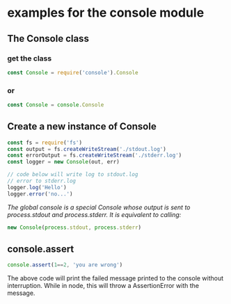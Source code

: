 # examples for the console module

## The Console class

### get the class

```js
const Console = require('console').Console
```

### or

```js
const Console = console.Console
```

## Create a new instance of Console

```javascript
const fs = require('fs')
const output = fs.createWriteStream('./stdout.log')
const errorOutput = fs.createWriteStream('./stderr.log')
const logger = new Console(out, err)

// code below will write log to stdout.log
// error to stderr.log
logger.log('Hello')
logger.error('no...')
```

*The global console is a special Console whose output is sent to process.stdout and process.stderr. It is equivalent to calling:*

```js
new Console(process.stdout, process.stderr)
```

## console.assert

```js
console.assert(1==2, 'you are wrong')
```

The above code will print the failed message printed to the console without interruption.
While in node, this will throw a AssertionError with the message.